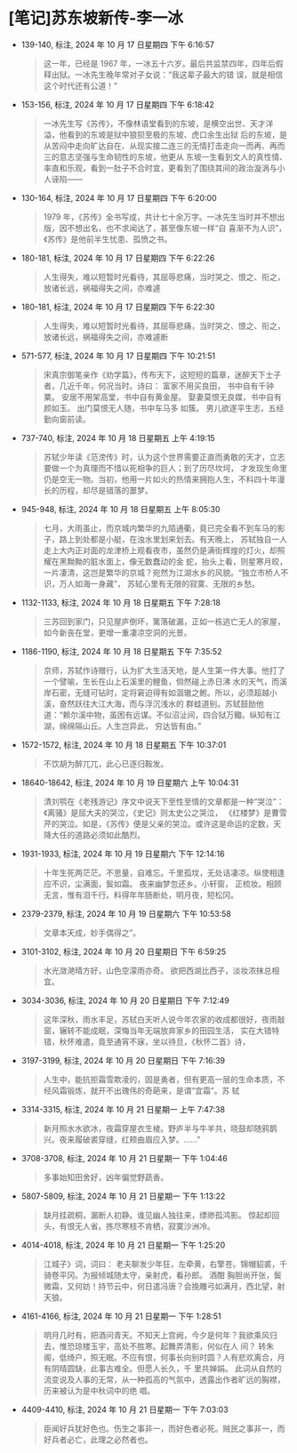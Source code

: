 # [笔记]苏东坡新传-李一冰


-   139-140, 标注, 2024 年 10 月 17 日星期四 下午 6:16:57

    > 这一年，已经是 1967 年，一冰五十六岁。最后共监禁四年，四年后假释出狱。一冰先生晚年常对子女说：“我这辈子最大的错
    > 误，就是相信这个时代还有公道！”

-   153-156, 标注, 2024 年 10 月 17 日星期四 下午 6:18:42

    > 一冰先生写《苏传》，不像林语堂看到的东坡，是横空出世、天才洋溢，他看到的东坡是狱中狼狈至极的东坡、虎口余生出狱
    > 后的东坡，是从苦闷中走向旷达自在、从现实接二连三的无情打击走向一而再、再而三的意志坚强与生命韧性的东坡，他更从
    > 东坡一生看到文人的真性情、率直和乐观，看到一肚子不合时宜，更看到了围绕其间的政治漩涡与小人诬陷——

-   130-164, 标注, 2024 年 10 月 17 日星期四 下午 6:20:00

    > 1979 年，《苏传》全书写成，共计七十余万字。一冰先生当时并不想出版，因不想出名，也不求闻达了，甚至像东坡一样“自
    > 喜渐不为人识”，《苏传》是他前半生忧患、孤愤之书。

-   180-181, 标注, 2024 年 10 月 17 日星期四 下午 6:22:26

    > 人生得失，难以短暂时光看待，其屈辱悲痛，当时哭之、恨之、衔之，放诸长远，祸福得失之间，亦难遽

-   180-181, 标注, 2024 年 10 月 17 日星期四 下午 6:22:30

    > 人生得失，难以短暂时光看待，其屈辱悲痛，当时哭之、恨之、衔之，放诸长远，祸福得失之间，亦难遽断

-   571-577, 标注, 2024 年 10 月 17 日星期四 下午 10:21:51

    > 宋真宗御笔亲作《劝学篇》，传布天下，这短短的篇章，迷醉天下士子者，几近千年，何况当时。诗曰： 富家不用买良田，
    > 书中自有千钟粟。 安居不用架高堂，书中自有黄金屋。 娶妻莫恨无良媒，书中自有颜如玉。 出门莫恨无人随，书中车马多
    > 如簇。 男儿欲遂平生志，五经勤向窗前读。

-   737-740, 标注, 2024 年 10 月 18 日星期五 上午 4:19:15

    > 苏轼少年读《范滂传》时，认为这个世界需要正直而勇敢的天才，立志要做一个为真理而不惜以死相争的巨人；到了历尽坎坷，
    > 才发现生命里仍是空无一物。当初，他用一片如火的热情来拥抱人生，不料四十年漫长的历程，却尽是错落的噩梦。

-   945-948, 标注, 2024 年 10 月 18 日星期五 上午 8:05:30

    > 七月，大雨虽止，而京城内繁华的九陌通衢，竟已完全看不到车马的影子，路上到处都是小艇，在浊水里划来划去。有天晚上，
    > 苏轼独自一人走上大内正对面的龙津桥上观看夜市，虽然仍是满街辉煌的灯火，却照耀在黑黝黝的脏水面上，像无数蠢动的金
    > 蛇，抬头上看，则星寒月皎，一片凄清，这岂是繁华的京城？宛然为江湖水乡的风貌。“独立市桥人不识，万人如海一身藏”，
    > 苏轼心里有无限的寂寞、无限的乡愁。

-   1132-1133, 标注, 2024 年 10 月 18 日星期五 下午 7:28:18

    > 三苏回到家门，只见屋庐倒坏，篱落破漏，正如一栋逃亡无人的家屋，如今新丧在堂，更增一重凄凉空洞的光景。

-   1186-1190, 标注, 2024 年 10 月 18 日星期五 下午 7:35:52

    > 京师，苏轼作诗赠行，认为扩大生活天地，是人生第一件大事。他打了一个譬喻，生长在山上石溪里的鲤鱼，倘然碰上赤日沸
    > 水的天气，而溪岸石密，无缝可钻时，定将窘迫得有如涸辙之鲋。所以，必须超越小溪，奋然跃往大江大海，而与浮沉浅水的
    > 群蛙道别。苏轼鼓励他道：“赖尔溪中物，虽困有远谋。不似沼沚间，四合狱万鲰。纵知有江湖，绵绵隔山丘。人生岂异此，
    > 穷达皆有由。”

-   1572-1572, 标注, 2024 年 10 月 18 日星期五 下午 10:37:01

    > 不饮胡为醉兀兀，此心已逐归鞍发。

-   18640-18642, 标注, 2024 年 10 月 19 日星期六 上午 10:04:31

    > 清刘鹗在《老残游记》序文中说天下至性至情的文章都是一种“哭泣”：《离骚》是屈大夫的哭泣，《史记》则太史公之哭泣，
    > 《红楼梦》是曹雪芹的哭泣。如是，《苏传》便是父亲的哭泣。或许这是命运的定数，天降大任的道路必须如此酷烈。

-   1931-1933, 标注, 2024 年 10 月 19 日星期六 下午 12:14:16

    > 十年生死两茫茫。不思量，自难忘。千里孤坟，无处话凄凉。纵使相逢应不识，尘满面，鬓如霜。 夜来幽梦忽还乡。小轩窗，
    > 正梳妆。相顾无言，惟有泪千行。料得年年肠断处，明月夜，短松冈。

-   2379-2379, 标注, 2024 年 10 月 19 日星期六 下午 10:53:58

    > 文章本天成，妙手偶得之”。

-   3101-3102, 标注, 2024 年 10 月 20 日星期日 下午 6:59:25

    > 水光潋滟晴方好，山色空濛雨亦奇。 欲把西湖比西子，淡妆浓抹总相宜。

-   3034-3036, 标注, 2024 年 10 月 20 日星期日 下午 7:12:49

    > 这年深秋，雨水丰足，苏轼白天听人说今年农家的收成都很好，夜雨敲窗，辗转不能成眠，深悔当年无端放弃家乡的田园生活，
    > 实在大错特错，秋怀难遣，竟至通宵不寐，坐以待旦，《秋怀二首》诗，

-   3197-3199, 标注, 2024 年 10 月 20 日星期日 下午 7:16:39

    > 人生中，能抗拒霜雪欺凌的，固是勇者，但有更高一层的生命本质，不经风霜锻炼，就开不出瑰伟的奇葩来，是谓“宜霜”。苏
    > 轼

-   3314-3315, 标注, 2024 年 10 月 21 日星期一 上午 7:47:38

    > 新月照水水欲冰，夜霜穿屋衣生棱。野庐半与牛羊共，晓鼓却随鸦鹊兴。夜来履破裘穿缝，红颊曲眉应入梦。……”

-   3708-3708, 标注, 2024 年 10 月 21 日星期一 下午 1:04:46

    > 多事始知田舍好，凶年偏觉野蔬香。

-   5807-5809, 标注, 2024 年 10 月 21 日星期一 下午 1:13:22

    > 缺月挂疏桐，漏断人初静。谁见幽人独往来，缥缈孤鸿影。 惊起却回头，有恨无人省。拣尽寒枝不肯栖，寂寞沙洲冷。

-   4014-4018, 标注, 2024 年 10 月 21 日星期一 下午 1:25:20

    > 江城子》词，词曰： 老夫聊发少年狂，左牵黄，右擎苍。锦帽貂裘，千骑卷平冈。为报倾城随太守，亲射虎，看孙郎。 酒酣
    > 胸胆尚开张，鬓微霜，又何妨！持节云中，何日遣冯唐？会挽雕弓如满月，西北望，射天狼。

-   4161-4166, 标注, 2024 年 10 月 21 日星期一 下午 1:28:51

    > 明月几时有，把酒问青天。不知天上宫阙，今夕是何年？我欲乘风归去，惟恐琼楼玉宇，高处不胜寒。起舞弄清影，何似在人
    > 间？ 转朱阁，低绮户，照无眠。不应有恨，何事长向别时圆？人有悲欢离合，月有阴晴圆缺，此事古难全。但愿人长久，千
    > 里共婵娟。 此词从自然的流变说及人事的无常，从一种孤高的气氛中，透露出作者旷远的胸襟，历来被认为是中秋词中的绝
    > 唱。

-   4409-4410, 标注, 2024 年 10 月 21 日星期一 下午 7:03:03

    > 臣闻好兵犹好色也。伤生之事非一，而好色者必死。贼民之事非一，而好兵者必亡，此理之必然者也。

